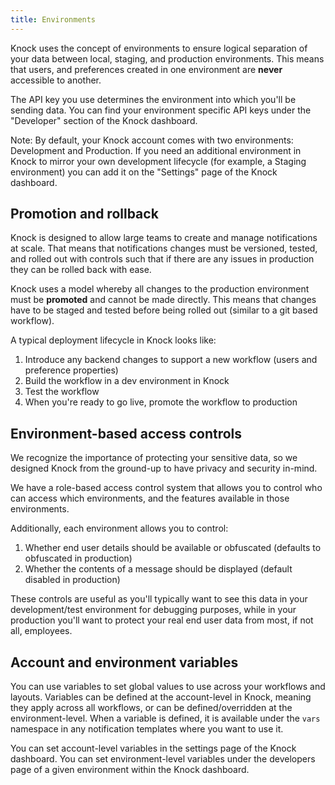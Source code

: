 ```yaml
---
title: Environments
---
```


Knock uses the concept of environments to ensure logical separation of your data between
local, staging, and production environments. This means that users, and preferences created
in one environment are **never** accessible to another.

The API key you use determines the environment into which you'll be sending data. You can find your environment specific API keys under the "Developer" section of the Knock dashboard.

Note: By default, your Knock account comes with two environments: Development and Production. If you need an additional environment in Knock to mirror your own development lifecycle (for example, a Staging environment) you can add it on the "Settings" page of the Knock dashboard. 

## Promotion and rollback

Knock is designed to allow large teams to create and manage notifications at scale. That means that
notifications changes must be versioned, tested, and rolled out with controls such that if there are
any issues in production they can be rolled back with ease.

Knock uses a model whereby all changes to the production environment must be **promoted** and cannot be made directly.
This means that changes have to be staged and tested before being rolled out (similar to a git based workflow).

A typical deployment lifecycle in Knock looks like:

1. Introduce any backend changes to support a new workflow (users and preference properties)
2. Build the workflow in a dev environment in Knock
3. Test the workflow
4. When you're ready to go live, promote the workflow to production

## Environment-based access controls

We recognize the importance of protecting your sensitive data, so we designed Knock from the ground-up to have privacy and security in-mind.

We have a role-based access control system that allows you to control who can access which environments, and the features available in those environments.

Additionally, each environment allows you to control:

1. Whether end user details should be available or obfuscated (defaults to obfuscated in production)
2. Whether the contents of a message should be displayed (default disabled in production)

These controls are useful as you'll typically want to see this data in your development/test environment for debugging purposes, while in your production you'll want to protect your real end user data from
most, if not all, employees.

## Account and environment variables
You can use variables to set global values to use across your workflows and layouts. Variables can be defined at the account-level in Knock, meaning they apply across all workflows, or can be defined/overridden at the environment-level. When a variable is defined, it is available under the `vars` namespace in any notification templates where you want to use it. 

You can set account-level variables in the settings page of the Knock dashboard. You can set environment-level variables under the developers page of a given environment within the Knock dashboard. 